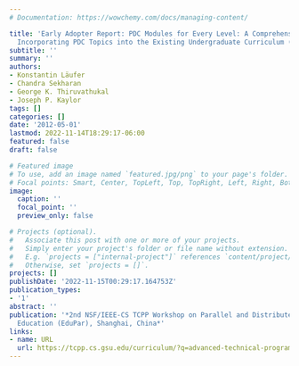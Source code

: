```yaml
---
# Documentation: https://wowchemy.com/docs/managing-content/

title: 'Early Adopter Report: PDC Modules for Every Level: A Comprehensive Model for
  Incorporating PDC Topics into the Existing Undergraduate Curriculum (Poster)'
subtitle: ''
summary: ''
authors:
- Konstantin Läufer
- Chandra Sekharan
- George K. Thiruvathukal
- Joseph P. Kaylor
tags: []
categories: []
date: '2012-05-01'
lastmod: 2022-11-14T18:29:17-06:00
featured: false
draft: false

# Featured image
# To use, add an image named `featured.jpg/png` to your page's folder.
# Focal points: Smart, Center, TopLeft, Top, TopRight, Left, Right, BottomLeft, Bottom, BottomRight.
image:
  caption: ''
  focal_point: ''
  preview_only: false

# Projects (optional).
#   Associate this post with one or more of your projects.
#   Simply enter your project's folder or file name without extension.
#   E.g. `projects = ["internal-project"]` references `content/project/deep-learning/index.md`.
#   Otherwise, set `projects = []`.
projects: []
publishDate: '2022-11-15T00:29:17.164753Z'
publication_types:
- '1'
abstract: ''
publication: '*2nd NSF/IEEE-CS TCPP Workshop on Parallel and Distributed Computing
  Education (EduPar), Shanghai, China*'
links:
- name: URL
  url: https://tcpp.cs.gsu.edu/curriculum/?q=advanced-technical-program
---
```

